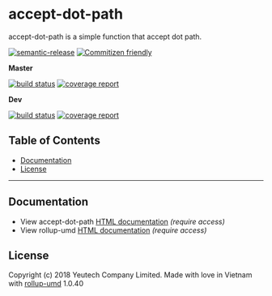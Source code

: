 # accept-dot-path

accept-dot-path is a simple function that accept dot path.

[![semantic-release](https://img.shields.io/badge/%20%20%F0%9F%93%A6%F0%9F%9A%80-semantic--release-e10079.svg)](https://github.com/semantic-release/semantic-release)
[![Commitizen friendly](https://img.shields.io/badge/commitizen-friendly-brightgreen.svg)](http://commitizen.github.io/cz-cli/)

**Master**

[![build status](https://module.kopaxgroup.com/dev-tools/accept-dot-path/badges/master/build.svg)](https://module.kopaxgroup.com/dev-tools/accept-dot-path/commits/master)
[![coverage report](https://module.kopaxgroup.com/dev-tools/accept-dot-path/badges/master/coverage.svg)](https://module.kopaxgroup.com/dev-tools/accept-dot-path/commits/master)

**Dev**

[![build status](https://module.kopaxgroup.com/dev-tools/accept-dot-path/badges/dev/build.svg)](https://module.kopaxgroup.com/dev-tools/accept-dot-path/commits/dev)
[![coverage report](https://module.kopaxgroup.com/dev-tools/accept-dot-path/badges/dev/coverage.svg)](https://module.kopaxgroup.com/dev-tools/accept-dot-path/commits/dev)


## Table of Contents

  - [Documentation](#documentation)
  - [License](#license)

---
  
## Documentation

  - View accept-dot-path [HTML documentation](https://dev-tools.yeutech.com/accept-dot-path) *(require access)*
  - View rollup-umd [HTML documentation](https://dev-tools.yeutech.com/rollup-umd) *(require access)*

## License

Copyright (c) 2018 Yeutech Company Limited. Made with love in Vietnam with [rollup-umd](https://module.kopaxgroup.com/dev-tools/rollup-umd/tags/v1.0.40) 1.0.40
